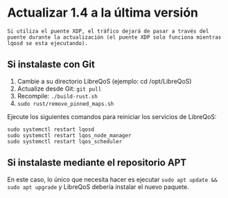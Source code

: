 # Actualizar 1.4 a la última versión

```{advertencia}
Si utiliza el puente XDP, el tráfico dejará de pasar a través del puente durante la actualización (el puente XDP solo funciona mientras lqosd se esta ejecutando).
```

## Si instalaste con Git

1. Cambie a su directorio LibreQoS (ejemplo: cd /opt/LibreQoS)
2. Actualize desde Git: `git pull`
3. Recompile: `./build-rust.sh`
4. `sudo rust/remove_pinned_maps.sh`

Ejecute los siguientes comandos para reiniciar los servicios de LibreQoS:

```shell
sudo systemctl restart lqosd
sudo systemctl restart lqos_node_manager
sudo systemctl restart lqos_scheduler
```

## Si instalaste mediante el repositorio APT

En este caso, lo único que necesita hacer es ejecutar `sudo apt update && sudo apt upgrade` y LibreQoS debería instalar el nuevo paquete.
